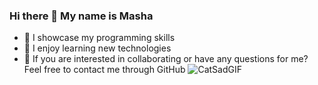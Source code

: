 ### Hi there 👋 My name is Masha
- 🔭 I showcase my programming skills
- 🌱 I enjoy learning new technologies
- 💬 If you are interested in collaborating or have any questions for me? Feel free to contact me through GitHub
![CatSadGIF](https://github.com/qcwaaap/qcwaaap/assets/158470342/0aba2349-ba3f-4e49-b018-cdf0fd175314)

